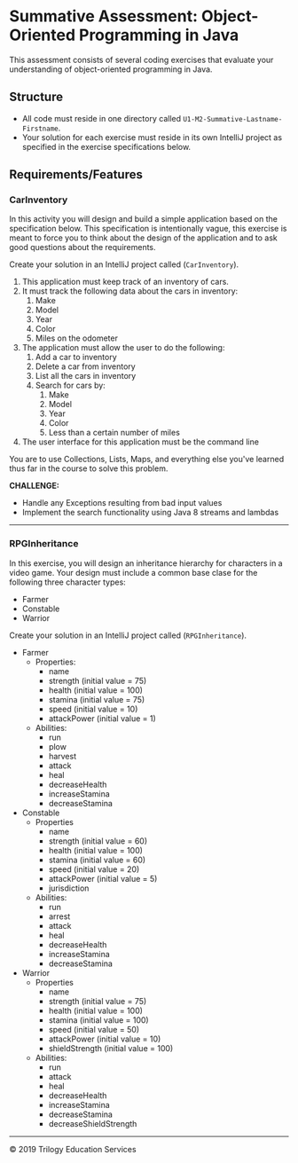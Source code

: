# Summative Assessment: Object-Oriented Programming in Java

This assessment consists of several coding exercises that evaluate your understanding of object-oriented programming in Java.

## Structure
* All code must reside in one directory called `U1-M2-Summative-Lastname-Firstname`.
* Your solution for each exercise must reside in its own IntelliJ project as specified in the exercise specifications below.

## Requirements/Features

### CarInventory 

In this activity you will design and build a simple application based on the specification below. This specification is intentionally vague, this exercise is meant to force you to think about the design of the application and to ask good questions about the requirements.

Create your solution in an IntelliJ project called (```CarInventory```).

1. This application must keep track of an inventory of cars.
1. It must track the following data about the cars in inventory:
    1. Make
    1. Model
    1. Year
    1. Color
    1. Miles on the odometer
1. The application must allow the user to do the following:
    1. Add a car to inventory
    1. Delete a car from inventory
    1. List all the cars in inventory
    1. Search for cars by:
        1. Make
        1. Model
        1. Year
        1. Color
        1. Less than a certain number of miles
1. The user interface for this application must be the command line

You are to use Collections, Lists, Maps, and everything else you've learned thus far in the course to solve this problem.

**CHALLENGE:**
- Handle any Exceptions resulting from bad input values
- Implement the search functionality using Java 8 streams and lambdas

---

### RPGInheritance
In this exercise, you will design an inheritance hierarchy for characters in a video game. Your design must include a common base clase for the following three character types:
* Farmer
* Constable
* Warrior


Create your solution in an IntelliJ project called (```RPGInheritance```).

* Farmer
  * Properties:
    * name
    * strength (initial value = 75)
    * health (initial value = 100)
    * stamina (initial value = 75)
    * speed (initial value = 10)
    * attackPower (initial value = 1)
  * Abilities:
    * run
    * plow
    * harvest
    * attack
    * heal
    * decreaseHealth
    * increaseStamina
    * decreaseStamina
* Constable
  * Properties
    * name
    * strength (initial value = 60)
    * health (initial value = 100)
    * stamina (initial value = 60)
    * speed (initial value = 20)
    * attackPower (initial value = 5)
    * jurisdiction
  * Abilities:
    * run
    * arrest
    * attack
    * heal
    * decreaseHealth
    * increaseStamina
    * decreaseStamina
* Warrior
  * Properties
    * name
    * strength (initial value = 75)
    * health (initial value = 100)
    * stamina (initial value = 100)
    * speed (initial value = 50)
    * attackPower (initial value = 10)
    * shieldStrength (initial value = 100)
  * Abilities:
    * run
    * attack
    * heal
    * decreaseHealth
    * increaseStamina
    * decreaseStamina
    * decreaseShieldStrength
---
© 2019 Trilogy Education Services




